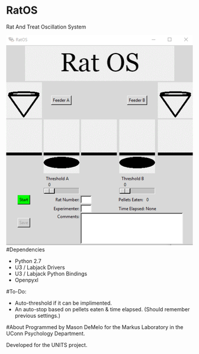 # RatOS
Rat And Treat Oscillation System

![screenshot](https://raw.githubusercontent.com/Mason-DeMelo/RatOS/master/res/screenshot.PNG)
#Dependencies
- Python 2.7
- U3 / Labjack Drivers
- U3 / Labjack Python Bindings
- Openpyxl

#To-Do:
- Auto-threshold if it can be implimented.
- An auto-stop based on pellets eaten & time elapsed. (Should remember previous settings.)

#About
Programmed by Mason DeMelo for the Markus Laboratory in the UConn Psychology Department.

Developed for the UNITS project.
